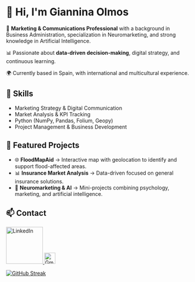 # 👋 Hi, I'm Giannina Olmos  

💼 **Marketing & Communications Professional** with a background in Business Administration, specialization in Neuromarketing, and strong knowledge in Artificial Intelligence.  

📊 Passionate about **data-driven decision-making**, digital strategy, and continuous learning.  

🌍 Currently based in Spain, with international and multicultural experience.  

## 🔧 Skills
- Marketing Strategy & Digital Communication  
- Market Analysis & KPI Tracking  
- Python (NumPy, Pandas, Folium, Geopy)  
- Project Management & Business Development  

## 📂 Featured Projects
- 🌐 **FloodMapAid** → Interactive map with geolocation to identify and support flood-affected areas.  
- 📊 **Insurance Market Analysis** → Data-driven focused on general insurance solutions.  
- 🎯 **Neuromarketing & AI** → Mini-projects combining psychology, marketing, and artificial intelligence.  

## 📫 Contact

<a href="https://www.linkedin.com/in/giannina-olmos" target="_blank">
  <img src="https://upload.wikimedia.org/wikipedia/commons/0/01/LinkedIn_Logo.svg" width="100" alt="LinkedIn"/>
</a>


<a href="mailto:gi.olmosaraya@gmail.com">
  <img src="https://cdn.simpleicons.org/gmail/EA4335" width="30" alt="Gmail"/>
</a>


[![GitHub Streak](https://github-readme-streak-stats.herokuapp.com?user=gooa27&theme=blux&date_format=M%20j%5B%2C%20Y%5D&mode=weekly)](https://git.io/streak-stats)
